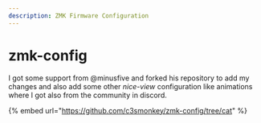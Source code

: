 ```yaml
---
description: ZMK Firmware Configuration
---
```


# zmk-config

I got some support from @minusfive and forked his repository to add my changes and also add some other _nice-view_ configuration like animations where I got also from the community in discord.

{% embed url="https://github.com/c3smonkey/zmk-config/tree/cat" %}

<figure><img src="https://raw.githubusercontent.com/marzelwidmer/zmk-config/cat/img/corne.svg" alt=""><figcaption></figcaption></figure>
